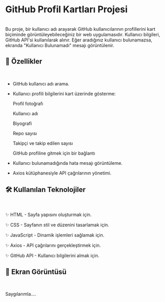 # GitHub Profil Kartları Projesi
<br/>
Bu proje, bir kullanıcı adı arayarak GitHub kullanıcılarının profillerini kart biçiminde görüntüleyebileceğiniz bir web uygulamasıdır. 
Kullanıcı bilgileri, GitHub API'si kullanılarak alınır. Eğer aradığınız kullanıcı bulunamazsa, ekranda "Kullanıcı Bulunamadı" mesajı görüntülenir.

## 🎯 Özellikler
<br/>

- GitHub kullanıcı adı arama.
- Kullanıcı profili bilgilerini kart üzerinde gösterme:
  
   Profil fotoğrafı
  
   Kullanıcı adı
  
   Biyografi
  
   Repo sayısı
  
   Takipçi ve takip edilen sayısı

   GitHub profiline gitmek için bir bağlantı

- Kullanıcı bulunamadığında hata mesajı görüntüleme.
  
- Axios kütüphanesiyle API çağrılarının yönetimi.

## 🛠️ Kullanılan Teknolojiler
<br/>

✨ HTML - Sayfa yapısını oluşturmak için. 

✨ CSS - Sayfanın stil ve düzenini tasarlamak için.

✨ JavaScript - Dinamik işlemleri sağlamak için.

✨ Axios - API çağrılarını gerçekleştirmek için.

✨ GitHub API - Kullanıcı bilgilerini almak için.

## 📸 Ekran Görüntüsü
<br/>






Saygılarımla....












